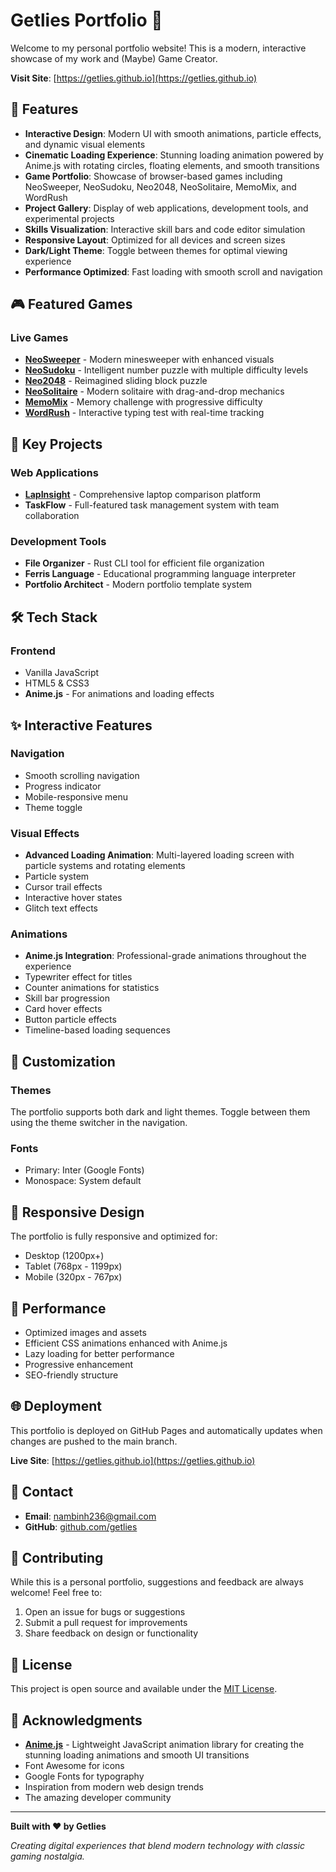 # Getlies Portfolio 🚀

Welcome to my personal portfolio website! This is a modern, interactive showcase of my work and (Maybe) Game Creator.

**Visit Site**: [https://getlies.github.io](https://getlies.github.io) 

## 🌟 Features

- **Interactive Design**: Modern UI with smooth animations, particle effects, and dynamic visual elements
- **Cinematic Loading Experience**: Stunning loading animation powered by Anime.js with rotating circles, floating elements, and smooth transitions
- **Game Portfolio**: Showcase of browser-based games including NeoSweeper, NeoSudoku, Neo2048, NeoSolitaire, MemoMix, and WordRush
- **Project Gallery**: Display of web applications, development tools, and experimental projects
- **Skills Visualization**: Interactive skill bars and code editor simulation
- **Responsive Layout**: Optimized for all devices and screen sizes
- **Dark/Light Theme**: Toggle between themes for optimal viewing experience
- **Performance Optimized**: Fast loading with smooth scroll and navigation

## 🎮 Featured Games

### Live Games
- **[NeoSweeper](https://neo-sweeper.vercel.app/)** - Modern minesweeper with enhanced visuals
- **[NeoSudoku](https://neo-sudoku.vercel.app/)** - Intelligent number puzzle with multiple difficulty levels
- **[Neo2048](https://neo-2048.vercel.app/)** - Reimagined sliding block puzzle
- **[NeoSolitaire](https://neo-solitaire.vercel.app/)** - Modern solitaire with drag-and-drop mechanics
- **[MemoMix](https://memomix.vercel.app/)** - Memory challenge with progressive difficulty
- **[WordRush](https://word-rush-six.vercel.app/)** - Interactive typing test with real-time tracking

## 💼 Key Projects

### Web Applications
- **[LapInsight](https://lap-insight-sigma.vercel.app/)** - Comprehensive laptop comparison platform
- **TaskFlow** - Full-featured task management system with team collaboration

### Development Tools
- **File Organizer** - Rust CLI tool for efficient file organization
- **Ferris Language** - Educational programming language interpreter
- **Portfolio Architect** - Modern portfolio template system

## 🛠️ Tech Stack

### Frontend
- Vanilla JavaScript
- HTML5 & CSS3
- **Anime.js** - For animations and loading effects

## ✨ Interactive Features

### Navigation
- Smooth scrolling navigation
- Progress indicator
- Mobile-responsive menu
- Theme toggle

### Visual Effects
- **Advanced Loading Animation**: Multi-layered loading screen with particle systems and rotating elements
- Particle system
- Cursor trail effects
- Interactive hover states
- Glitch text effects

### Animations
- **Anime.js Integration**: Professional-grade animations throughout the experience
- Typewriter effect for titles
- Counter animations for statistics
- Skill bar progression
- Card hover effects
- Button particle effects
- Timeline-based loading sequences

## 🎨 Customization

### Themes
The portfolio supports both dark and light themes. Toggle between them using the theme switcher in the navigation.

### Fonts
- Primary: Inter (Google Fonts)
- Monospace: System default

## 📱 Responsive Design

The portfolio is fully responsive and optimized for:
- Desktop (1200px+)
- Tablet (768px - 1199px)
- Mobile (320px - 767px)

## 🔧 Performance

- Optimized images and assets
- Efficient CSS animations enhanced with Anime.js
- Lazy loading for better performance
- Progressive enhancement
- SEO-friendly structure

## 🌐 Deployment

This portfolio is deployed on GitHub Pages and automatically updates when changes are pushed to the main branch.

**Live Site**: [https://getlies.github.io](https://getlies.github.io)

## 📧 Contact

- **Email**: nambinh236@gmail.com 
- **GitHub**: [github.com/getlies](https://github.com/getlies)

## 🤝 Contributing

While this is a personal portfolio, suggestions and feedback are always welcome! Feel free to:

1. Open an issue for bugs or suggestions
2. Submit a pull request for improvements
3. Share feedback on design or functionality

## 📄 License

This project is open source and available under the [MIT License](LICENSE).

## 🙏 Acknowledgments

- **[Anime.js](https://animejs.com/)** - Lightweight JavaScript animation library for creating the stunning loading animations and smooth UI transitions
- Font Awesome for icons
- Google Fonts for typography
- Inspiration from modern web design trends
- The amazing developer community


---

**Built with ❤️ by Getlies**

*Creating digital experiences that blend modern technology with classic gaming nostalgia.*
